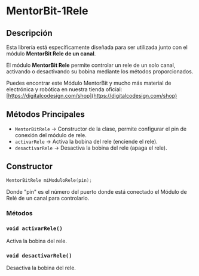 # MentorBit-1Rele

## Descripción

Esta librería está específicamente diseñada para ser utilizada junto con el módulo **MentorBit Rele de un canal**.

El módulo **MentorBit Rele** permite controlar un rele de un solo canal, activando o desactivando su bobina mediante los métodos proporcionados.

Puedes encontrar este Módulo MentorBit y mucho más material de electrónica y robótica en nuestra tienda oficial:  [https://digitalcodesign.com/shop](https://digitalcodesign.com/shop)

## Métodos Principales

- `MentorBitRele` → Constructor de la clase, permite configurar el pin de conexión del módulo de rele.
- `activarRele` → Activa la bobina del rele (enciende el rele).
- `desactivarRele` → Desactiva la bobina del rele (apaga el rele).

## Constructor

```cpp
MentorBitRele miModuloRele(pin);
```

Donde "pin" es el número del puerto donde está conectado el Módulo de Relé de un canal para controlarlo.

### Métodos

### `void activarRele()`

Activa la bobina del rele.

### `void desactivarRele()`

Desactiva la bobina del rele.
